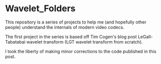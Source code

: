 # Wavelet_Folders
This repository is a series of projects to help me (and hopefully other people) understand the internals of modern video codecs.

The first project in the series is based off Tim Cogen's blog post LeGall-Tabatabai wavelet transform (LGT wavelet transform from scratch).

I took the liberty of making minor corrections to the code published in this post.
